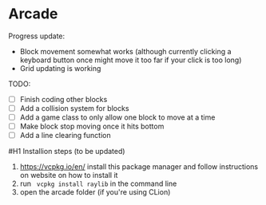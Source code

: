 # Arcade

Progress update:
- Block movement somewhat works (although currently clicking a keyboard button once might move it too far if your click is too long)
- Grid updating is working

TODO:
- [ ] Finish coding other blocks
- [ ] Add a collision system for blocks
- [ ] Add a game class to only allow one block to move at a time
- [ ] Make block stop moving once it hits bottom
- [ ] Add a line clearing function

#H1 Installion steps (to be updated)

1. https://vcpkg.io/en/ install this package manager and follow instructions on website on how to install it
2. run  ` vcpkg install raylib` in the command line
3. open the arcade folder (if you're using CLion) 
